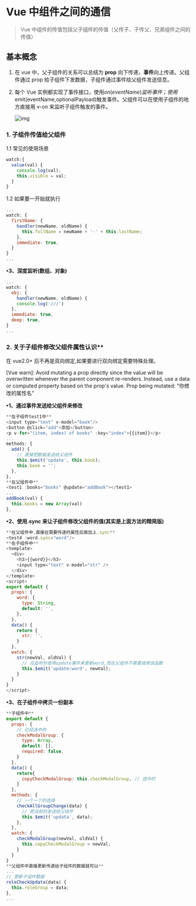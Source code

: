 <!--
 * @Author: your name
 * @Date: 2021-04-10 11:43:59
 * @LastEditTime: 2021-04-10 11:57:57
 * @LastEditors: Please set LastEditors
 * @Description: In User Settings Edit
 * @FilePath: \docsify-based-wiki\docs\project\component-communication.md
-->

# Vue 中组件之间的通信

> Vue 中组件的传值包括父子组件的传值（父传子、子传父、兄弟组件之间的传值）

## 基本概念

1. 在 vue 中，父子组件的关系可以总结为 **prop** 向下传递，**事件**向上传递。父组件通过 prop 给子组件下发数据，子组件通过事件给父组件发送信息。
2. 每个 Vue 实例都实现了事件接口，使用$on(eventName)监听事件；使用$emit(eventName,optionalPayload)触发事件。父组件可以在使用子组件的地方直接用 v-on 来监听子组件触发的事件。

   ![img](https://upload-images.jianshu.io/upload_images/2891127-591b88f49fb05f19.png?imageMogr2/auto-orient/strip|imageView2/2/format/webp)

### 1. 子组件传值给父组件

1.1 常见的使用场景

```javascript
watch:{
  value(val) {
    console.log(val);
    this.visible = val;
  }
}
```

1.2 如果要一开始就执行

```javascript
...
watch: {
  firstName: {
    handler(newName, oldName) {
      this.fullName = newName + '-' + this.lastName;
    },
    immediate: true,
  }
}
...
```

**•3、深度监听(数组、对象)**

```javascript
...
watch: {
  obj: {
    handler(newName, oldName) {
    console.log('///')
  },
  immediate: true,
  deep: true,
}
...
```

### 2. 关于子组件修改父组件属性认识\*\*

在 vue2.0+ 后不再是双向绑定,如果要进行双向绑定需要特殊处理。

[Vue warn]: Avoid mutating a prop directly since the value will be overwritten whenever the parent component re-renders. Instead, use a data or computed property based on the prop's value. Prop being mutated: "你修改的属性名"

**•1、通过事件发送给父组件来修改**

```javascript
**在子组件test1中**
<input type="text" v-model="book"/>
<button @click="add">添加</button>
<p v-for="(item, index) of books" :key="index">{{item}}</p>
...
methods: {
  add() {
    // 直接把数据发送给父组件
    this.$emit('update', this.book);
    this.book = '';
  },
},
**在父组件中**
<test1 :books="books" @update="addBook"></test1>
...
addBook(val) {
  this.books = new Array(val)
},
```

**•2、使用.sync 来让子组件修改父组件的值(其实是上面方法的精简版)**

```javascript
**在父组件中,直接在需要传递的属性后面加上.sync**
<test4 :word.sync="word"/>
**在子组件中**
<template>
  <div>
    <h3>{{word}}</h3>
    <input type="text" v-model="str" />
  </div>
</template>
<script>
export default {
  props: {
    word: {
      type: String,
      default: '',
    },
  },
  data() {
    return {
      str: '',
    }
  },
  watch: {
    str(newVal, oldVal) {
      // 在监听你使用update事件来更新word,而在父组件不需要调用该函数
      this.$emit('update:word', newVal);
    }
  }
}
</script>
```

**•3、在子组件中拷贝一份副本**

```javascript
**子组件中**
export default {
  props: {
    // 已经选中的
    checkModalGroup: {
      type: Array,
      default: [],
      required: false,
    }
  },
  data() {
    return{
      copyCheckModalGroup: this.checkModalGroup, // 选中的
    }
  },
  methods: {
    // 一个一个的选择
    checkAllGroupChange(data) {
      // 把当前的发送给父组件
      this.$emit('updata', data);
    },
  },
  watch: {
    checkModalGroup(newVal, oldVal) {
      this.copyCheckModalGroup = newVal;
    }
  }
}
**父组件中直接更新传递给子组件的数据就可以**
...
// 更新子组件数据
roleCheckUpdata(data) {
  this.roleGroup = data;
},
...
```
